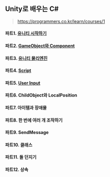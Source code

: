 ## Unity로 배우는 C#

> https://programmers.co.kr/learn/courses/1



#### 파트1. [유니티 시작하기](https://lab.ssafy.com/s03-final/s03p31b102/blob/feature/unity/%EC%9C%A0%EB%8B%88%ED%8B%B0%EA%B0%95%EC%9D%98/%EC%9C%A0%EB%8B%88%ED%8B%B0%20%EC%8B%9C%EC%9E%91%ED%95%98%EA%B8%B0.md)

#### 파트2. [GameObject와 Component](https://lab.ssafy.com/s03-final/s03p31b102/blob/feature/unity/%EC%9C%A0%EB%8B%88%ED%8B%B0%EA%B0%95%EC%9D%98/GameObject%EC%99%80%20Component.md)

#### 파트3. [유니티 물리엔진](https://lab.ssafy.com/s03-final/s03p31b102/blob/feature/unity/%EC%9C%A0%EB%8B%88%ED%8B%B0%EA%B0%95%EC%9D%98/%EC%9C%A0%EB%8B%88%ED%8B%B0%20%EB%AC%BC%EB%A6%AC%EC%97%94%EC%A7%84.md)

#### 파트4. [Script](https://lab.ssafy.com/s03-final/s03p31b102/blob/feature/unity/%EC%9C%A0%EB%8B%88%ED%8B%B0%EA%B0%95%EC%9D%98/Script.md)

#### 파트5. [User Input](https://lab.ssafy.com/s03-final/s03p31b102/blob/feature/unity/%EC%9C%A0%EB%8B%88%ED%8B%B0%EA%B0%95%EC%9D%98/User%20Input.md)

#### 파트6. ChildObject와 LocalPosition

#### 파트7. 아이템과 장애물 

#### 파트8. 한 번에 여러 개 조작하기

#### 파트9. SendMessage

#### 파트10. 클래스

#### 파트11. 돌 던지기

#### 파트12. 상속